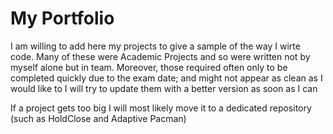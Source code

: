 # My Portfolio
I am willing to add here my projects to give a sample of the way I wirte code.
Many of these were Academic Projects and so were written not by myself alone but in team.
Moreover, those required often only to be completed quickly due to the exam date; and might not appear as clean as I would like to
I will try to update them with a better version as soon as I can

If a project gets too big I will most likely move it to a dedicated repository (such as HoldClose and Adaptive Pacman)
